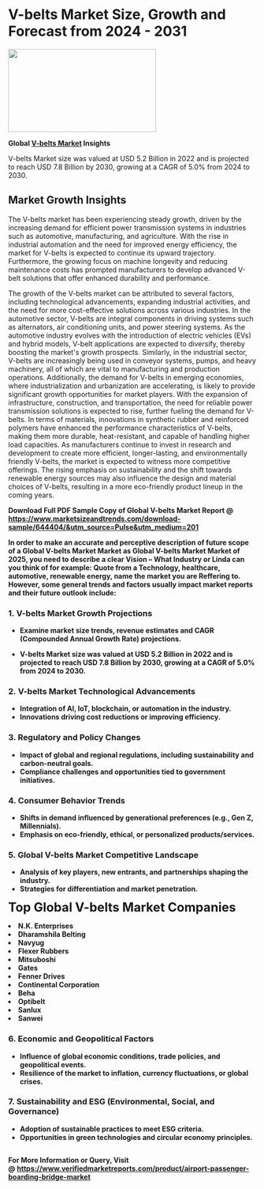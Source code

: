 <H1>V-belts Market Size, Growth and Forecast from 2024 - 2031</H1><img class="aligncenter size-medium wp-image-584254" src="https://thirdeyenews.in/wp-content/uploads/2024/09/Global-Market-Research-300x168.jpeg" alt="" width="300" height="168" /><p><strong>Global&nbsp;<a href="https://www.marketsizeandtrends.com/download-sample/644404/&amp;utm_source=Pulse&amp;utm_medium=201">V-belts Market</a> Insights</strong></p><p>V-belts Market size was valued at USD 5.2 Billion in 2022 and is projected to reach USD 7.8 Billion by 2030, growing at a CAGR of 5.0% from 2024 to 2030.</p><p><h2>Market Growth Insights</h2> <p>The V-belts market has been experiencing steady growth, driven by the increasing demand for efficient power transmission systems in industries such as automotive, manufacturing, and agriculture. With the rise in industrial automation and the need for improved energy efficiency, the market for V-belts is expected to continue its upward trajectory. Furthermore, the growing focus on machine longevity and reducing maintenance costs has prompted manufacturers to develop advanced V-belt solutions that offer enhanced durability and performance.</p> <p><strong></strong></p> <p>The growth of the V-belts market can be attributed to several factors, including technological advancements, expanding industrial activities, and the need for more cost-effective solutions across various industries. In the automotive sector, V-belts are integral components in driving systems such as alternators, air conditioning units, and power steering systems. As the automotive industry evolves with the introduction of electric vehicles (EVs) and hybrid models, V-belt applications are expected to diversify, thereby boosting the market's growth prospects. Similarly, in the industrial sector, V-belts are increasingly being used in conveyor systems, pumps, and heavy machinery, all of which are vital to manufacturing and production operations. Additionally, the demand for V-belts in emerging economies, where industrialization and urbanization are accelerating, is likely to provide significant growth opportunities for market players. With the expansion of infrastructure, construction, and transportation, the need for reliable power transmission solutions is expected to rise, further fueling the demand for V-belts. In terms of materials, innovations in synthetic rubber and reinforced polymers have enhanced the performance characteristics of V-belts, making them more durable, heat-resistant, and capable of handling higher load capacities. As manufacturers continue to invest in research and development to create more efficient, longer-lasting, and environmentally friendly V-belts, the market is expected to witness more competitive offerings. The rising emphasis on sustainability and the shift towards renewable energy sources may also influence the design and material choices of V-belts, resulting in a more eco-friendly product lineup in the coming years. <p><strong></p><p><span class=""><strong>Download Full PDF Sample Copy of Global V-belts Market Report</strong> @ <a href="https://www.marketsizeandtrends.com/download-sample/644404/&amp;utm_source=Pulse&amp;utm_medium=201" target="_blank">https://www.marketsizeandtrends.com/download-sample/644404/&amp;utm_source=Pulse&amp;utm_medium=201</a></span></p><p>In order to make an accurate and perceptive description of future scope of a Global&nbsp;V-belts Market Market as Global&nbsp;V-belts Market Market of 2025, you need to describe a clear Vision &ndash; What Industry or Linda can you think of for example: Quote from a Technology, healthcare, automotive, renewable energy, name the market you are Reffering to. However, some general trends and factors usually impact market reports and their future outlook include:</p><h3>1.&nbsp;<strong>V-belts Market Growth Projections</strong></h3><ul><li>Examine market size trends, revenue estimates and CAGR (Compounded Annual Growth Rate) projections.</li><li><p>V-belts Market size was valued at USD 5.2 Billion in 2022 and is projected to reach USD 7.8 Billion by 2030, growing at a CAGR of 5.0% from 2024 to 2030.</p></li></ul><h3>2.&nbsp;<strong>V-belts Market Technological Advancements</strong></h3><ul><li>Integration of AI, IoT, blockchain, or automation in the industry.</li><li>Innovations driving cost reductions or improving efficiency.</li></ul><h3>3.&nbsp;<strong>Regulatory and Policy Changes</strong></h3><ul><li>Impact of global and regional regulations, including sustainability and carbon-neutral goals.</li><li>Compliance challenges and opportunities tied to government initiatives.</li></ul><h3>4.&nbsp;<strong>Consumer Behavior Trends</strong></h3><ul><li>Shifts in demand influenced by generational preferences (e.g., Gen Z, Millennials).</li><li>Emphasis on eco-friendly, ethical, or personalized products/services.</li></ul><h3>5.&nbsp;<strong>Global V-belts Market Competitive Landscape</strong></h3><ul><li>Analysis of key players, new entrants, and partnerships shaping the industry.</li><li>Strategies for differentiation and market penetration.</li></ul><p data-pm-slice="1 1 []"><span style="color: inherit; font-family: inherit; font-size: 25px;">Top Global V-belts Market Companies</span></p><div class="" data-test-id=""><p><li> N.K. Enterprises</li><li> Dharamshila Belting</li><li> Navyug</li><li> Flexer Rubbers</li><li> Mitsuboshi</li><li> Gates</li><li> Fenner Drives</li><li> Continental Corporation</li><li> Beha</li><li> Optibelt</li><li> Sanlux</li><li> Sanwei</li></p></div><h3>6.&nbsp;<strong>Economic and Geopolitical Factors</strong></h3><ul><li>Influence of global economic conditions, trade policies, and geopolitical events.</li><li>Resilience of the market to inflation, currency fluctuations, or global crises.</li></ul><h3>7.&nbsp;<strong>Sustainability and ESG (Environmental, Social, and Governance)</strong></h3><ul><li>Adoption of sustainable practices to meet ESG criteria.</li><li>Opportunities in green technologies and circular economy principles.</li></ul><h2><strong style="font-size: 14px;">For More Information or Query, Visit @&nbsp;</strong><a style="background-color: #ffffff; font-size: 14px;" href="https://www.marketsizeandtrends.com/report/v-belts-market/" target="_blank">https://www.verifiedmarketreports.com/product/airport-passenger-boarding-bridge-market</a></h2>
